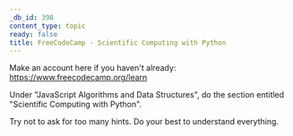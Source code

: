 ```yaml
---
_db_id: 398
content_type: topic
ready: false
title: FreeCodeCamp - Scientific Computing with Python
---
```


Make an account here if you haven't already: https://www.freecodecamp.org/learn

Under "JavaScript Algorithms and Data Structures", do the section entitled "Scientific Computing with Python".

Try not to ask for too many hints. Do your best to understand everything.